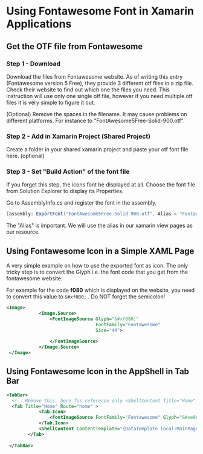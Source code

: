 # Using Fontawesome Font in Xamarin Applications

## Get the OTF file from Fontawesome 

### Step 1 - Download 
Download the files from Fontawesome website. As of writing this entry (Fontawesome version 5 Free), they provide 3 different otf files in a zip file.
Check their website to find out which one the files you need. This instruction will use only one single otf file, however if you need multiple otf files it is very simple to figure it out.

(Optional) Remove the spaces in the filename. It may cause problems on different platforms. For instance to "FontAwesome5Free-Solid-900.otf".

### Step 2 - Add in Xamarin Project (Shared Project) 

Create a folder in your shared xamarin project and paste your otf font file here. (optional) 

### Step 3 - Set "Build Action" of the font file

If you forget this step, the icons font be displayed at all. 
Choose the font file from Solution Explorer to display its Properties.

Go to AssemblyInfo.cs and register the font in the assembly.

```cs
[assembly: ExportFont("FontAwesome5Free-Solid-900.otf", Alias = "Fontawesome")]
```

The "Alias" is important. We will use the alias in our xamarin view pages as our resource. 


## Using Fontawesome Icon in a Simple XAML Page

A very simple example on how to use the exported font as icon. 
The only tricky step is to convert the Glyph i.e. the font code that you get from the fontawesome website. 

For example for the code **f080** which is displayed on the website, you need to convert this value to 
```&#xf080;``` . Do NOT forget the semicolon!  


```xml
<Image>
            <Image.Source>
                <FontImageSource Glyph="&#xf080;"
                                 FontFamily="Fontawesome"
                                 Size="44">
                    
                </FontImageSource>
            </Image.Source>
 </Image>
 ```
 
 
## Using Fontawesome Icon in the AppShell in Tab Bar

```xml
<TabBar>
  <!-- Remove this, here for reference only <ShellContent Title="Home" Route="home" Icon="HomePath.png" ContentTemplate="{DataTemplate local:MainPage}" /> -->
  <Tab Title="Home" Route="home" >
            <Tab.Icon>
                <FontImageSource FontFamily="Fontawesome" Glyph="&#xe065;" />
            </Tab.Icon>
            <ShellContent ContentTemplate="{DataTemplate local:MainPage}"></ShellContent>
        </Tab>
  
 </TabBar>
 ```
 
 
 [outputImage]: images/image.png "AppShell in Android with Font Icons"

